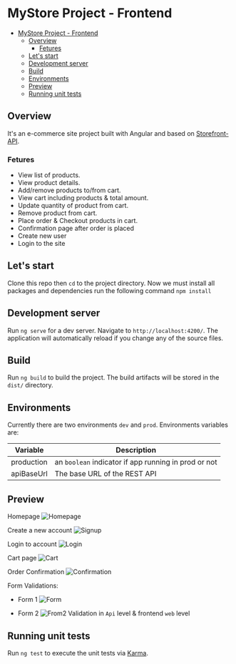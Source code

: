 # MyStore Project - Frontend

<!-- TOC -->

- [MyStore Project - Frontend](#mystore-project---frontend)
    - [Overview](#overview)
        - [Fetures](#fetures)
    - [Let's start](#lets-start)
    - [Development server](#development-server)
    - [Build](#build)
    - [Environments](#environments)
    - [Preview](#preview)
    - [Running unit tests](#running-unit-tests)

<!-- /TOC -->

## Overview

It's an e-commerce site project built with Angular and based on [Storefront-API](../api/).

### Fetures

- View list of products.
- View product details.
- Add/remove products to/from cart.
- View cart including products & total amount.
- Update quantity of product from cart.
- Remove product from cart.
- Place order & Checkout products in cart.
- Confirmation page after order is placed
- Create new user
- Login to the site

## Let's start

Clone this repo then `cd` to the project directory.
Now we must install all packages and dependencies run the following command `npm install`

## Development server

Run `ng serve` for a dev server. Navigate to `http://localhost:4200/`. The application will automatically reload if you change any of the source files.

## Build

Run `ng build` to build the project. The build artifacts will be stored in the `dist/` directory.

## Environments

Currently there are two environments `dev` and `prod`.
Environments variables are:

| Variable   | Description                                          |
| ---------- | ---------------------------------------------------- |
| production | an `boolean` indicator if app running in prod or not |
| apiBaseUrl | The base URL of the REST API                         |

## Preview

Homepage
![Homepage](../../imgs/Homepage.PNG)

Create a new account
![Signup](../../imgs/CreateAccount.PNG)

Login to account
![Login](../../imgs/Login.PNG)

Cart page
![Cart](../../imgs/Cart.PNG)

Order Confirmation
![Confirmation](../../imgs/Confirmation.PNG)

Form Validations:

- Form 1
  ![Form](../../imgs/FormValidations1.PNG)

- Form 2
  ![From2](../../imgs/FormValidations2.PNG)
  Validation in `Api` level & frontend `web` level

## Running unit tests

Run `ng test` to execute the unit tests via [Karma](https://karma-runner.github.io).
